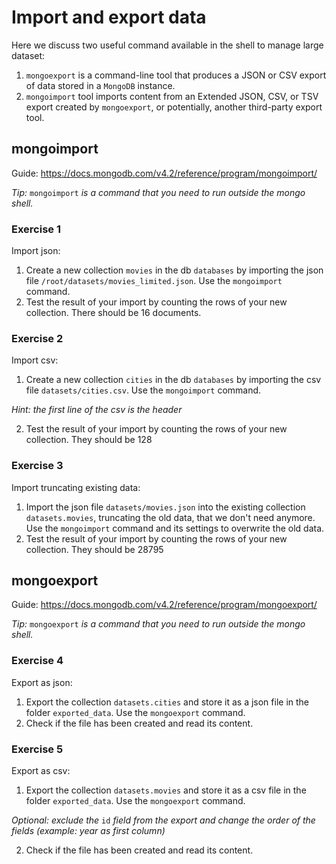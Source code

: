 # Import and export data
Here we discuss two useful command available in the
shell to manage large dataset:

1. `mongoexport` is a command-line tool that produces a JSON or CSV export 
of data stored in a `MongoDB` instance.
2. `mongoimport` tool imports content from an Extended JSON, CSV, or TSV 
export created by `mongoexport`, or potentially, another third-party export tool.

## mongoimport

Guide: https://docs.mongodb.com/v4.2/reference/program/mongoimport/

*Tip:* `mongoimport` *is a command that you need to run outside the mongo shell.*

### Exercise 1 
Import json:
1. Create a new collection `movies` in the db `databases` by importing the 
json file `/root/datasets/movies_limited.json`. Use the `mongoimport` command.
2. Test the result of your import by counting the 
rows of your new collection. There should be 16 documents.


### Exercise 2 
Import csv:
1. Create a new collection `cities` in the db `databases` 
by importing the csv file `datasets/cities.csv`. 
Use the `mongoimport` command.

*Hint: the first line of the csv is the header*

2. Test the result of your import by counting the rows of your 
new collection. They should be 128

### Exercise 3 
Import truncating existing data:
1. Import the json file `datasets/movies.json` into the existing 
collection `datasets.movies`, truncating the old data, that we don't need anymore. 
Use the `mongoimport` command and its settings to overwrite the old data.
2. Test the result of your import by counting the rows of your new collection. 
They should be 28795

## mongoexport

Guide: https://docs.mongodb.com/v4.2/reference/program/mongoexport/

*Tip:* `mongoexport` *is a command that you need to run outside the mongo shell.*

### Exercise 4 
Export as json:
1. Export the collection `datasets.cities` and store it as a 
json file in the folder `exported_data`. Use the `mongoexport` command.
2. Check if the file has been created and read its content.

### Exercise 5
Export as csv:
1. Export the collection `datasets.movies` and store it as a csv file 
in the folder `exported_data`. 
Use the `mongoexport` command.

*Optional: exclude the* `id` *field from the export and change the order of the fields (example: year as first column)*

2. Check if the file has been created and read its content.
